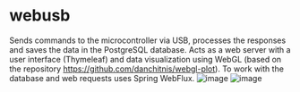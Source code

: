 # webusb
Sends commands to the microcontroller via USB, processes the responses and saves the data in the PostgreSQL database. Acts as a web server with a user interface (Thymeleaf) and data visualization using WebGL (based on the repository https://github.com/danchitnis/webgl-plot). To work with the database and web requests uses Spring WebFlux.
![image](https://user-images.githubusercontent.com/10992271/236454466-cdd61daf-934c-4000-b509-d66f2d0edd2a.png)
![image](https://user-images.githubusercontent.com/10992271/236456772-2e213910-3c78-421b-9e80-c700c337c59a.png)
